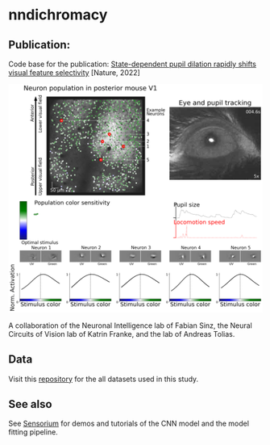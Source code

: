 # nndichromacy

## Publication:
Code base for the publication:
[State-dependent pupil dilation rapidly shifts
visual feature selectivity](https://www.nature.com/articles/s41586-022-05270-3) [Nature, 2022]

![plot](./figures/Fig1.png)

A collaboration of the Neuronal Intelligence lab of Fabian Sinz, the Neural Circuits of Vision lab of Katrin Franke, and the lab of Andreas Tolias.



## Data
Visit this [repository](https://gin.g-node.org/cajal/Franke_Willeke_2022) for the all datasets used in this study.

## See also

See [Sensorium](https://github.com/sinzlab/sensorium) for demos and tutorials of the CNN model and the model fitting pipeline.